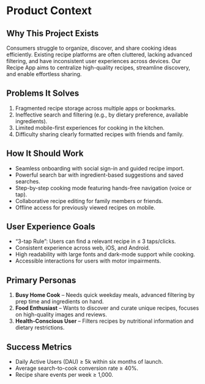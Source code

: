 # Product Context

## Why This Project Exists
Consumers struggle to organize, discover, and share cooking ideas efficiently. Existing recipe platforms are often cluttered, lacking advanced filtering, and have inconsistent user experiences across devices. Our Recipe App aims to centralize high-quality recipes, streamline discovery, and enable effortless sharing.

## Problems It Solves
1. Fragmented recipe storage across multiple apps or bookmarks.
2. Ineffective search and filtering (e.g., by dietary preference, available ingredients).
3. Limited mobile-first experiences for cooking in the kitchen.
4. Difficulty sharing clearly formatted recipes with friends and family.

## How It Should Work
- Seamless onboarding with social sign-in and guided recipe import.
- Powerful search bar with ingredient-based suggestions and saved searches.
- Step-by-step cooking mode featuring hands-free navigation (voice or tap).
- Collaborative recipe editing for family members or friends.
- Offline access for previously viewed recipes on mobile.

## User Experience Goals
- “3-tap Rule”: Users can find a relevant recipe in ≤ 3 taps/clicks.
- Consistent experience across web, iOS, and Android.
- High readability with large fonts and dark-mode support while cooking.
- Accessible interactions for users with motor impairments.

## Primary Personas
1. **Busy Home Cook** – Needs quick weekday meals, advanced filtering by prep time and ingredients on hand.
2. **Food Enthusiast** – Wants to discover and curate unique recipes, focuses on high-quality images and reviews.
3. **Health-Conscious User** – Filters recipes by nutritional information and dietary restrictions.

## Success Metrics
- Daily Active Users (DAU) ≥ 5k within six months of launch.
- Average search-to-cook conversion rate ≥ 40%.
- Recipe share events per week ≥ 1,000.
